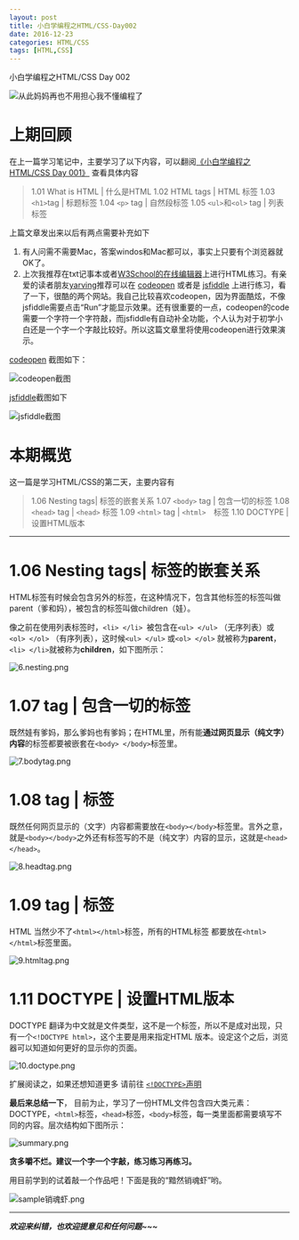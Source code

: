 ```yaml
---
layout: post
title: 小白学编程之HTML/CSS-Day002
date: 2016-12-23
categories: HTML/CSS
tags: [HTML,CSS]
---
```


小白学编程之HTML/CSS Day 002


![从此妈妈再也不用担心我不懂编程了](http://upload-images.jianshu.io/upload_images/147665-d809afbec1cf065a.jpg?imageMogr2/auto-orient/strip%7CimageView2/2/w/1240)


# 上期回顾
在上一篇学习笔记中，主要学习了以下内容，可以翻阅[《小白学编程之HTML/CSS Day 001》](_posts/2016-12-21-learning-html-css-day-001.md) 查看具体内容
> 1.01 What is HTML | 什么是HTML
> 1.02 HTML tags | HTML 标签
> 1.03 `<h1>`tag | 标题标签
> 1.04 `<p>` tag | 自然段标签
> 1.05 `<ul>`和`<ol>` tag | 列表标签

上篇文章发出来以后有两点需要补充如下
1. 有人问需不需要Mac，答案windos和Mac都可以，事实上只要有个浏览器就OK了。
2. 上次我推荐在txt记事本或者[W3School的在线编辑器](http://www.w3school.com.cn/tiy/t.asp?f=html_basic)上进行HTML练习。有亲爱的读者朋友[yarving](http://www.jianshu.com/users/e3858c25553e/latest_articles)推荐可以在 [codeopen](http://codepen.io/#) 或者是 [jsfiddle](https://jsfiddle.net/) 上进行练习，看了一下，很酷的两个网站。我自己比较喜欢codeopen，因为界面酷炫，不像jsfiddle需要点击“Run”才能显示效果。还有很重要的一点，codeopen的code需要一个字符一个字符敲，而jsfiddle有自动补全功能，个人认为对于初学小白还是一个字一个字敲比较好。所以这篇文章里将使用codeopen进行效果演示。

[codeopen](http://codepen.io/#) 截图如下：


![codeopen截图](http://upload-images.jianshu.io/upload_images/147665-64de2b21b3d386b5.png?imageMogr2/auto-orient/strip%7CimageView2/2/w/1240)



[jsfiddle](https://jsfiddle.net/)截图如下


![jsfiddle截图](http://upload-images.jianshu.io/upload_images/147665-c80ecd1289d615c8.png?imageMogr2/auto-orient/strip%7CimageView2/2/w/1240)



# 本期概览
这一篇是学习HTML/CSS的第二天，主要内容有
> 1.06 Nesting tags| 标签的嵌套关系
> 1.07 `<body>` tag | 包含一切的<body>标签
> 1.08 `<head>` tag | `<head>` 标签
> 1.09 `<html>` tag | `<html>`　标签
> 1.10 DOCTYPE | 设置HTML版本


***
# 1.06 Nesting tags| 标签的嵌套关系
HTML标签有时候会包含另外的标签，在这种情况下，包含其他标签的标签叫做parent（爹和妈），被包含的标签叫做children（娃）。

像之前在使用列表标签时，`<li> </li> `被包含在`<ul> </ul>` （无序列表）或`<ol> </ol>` （有序列表），这时候`<ul> </ul>` 或`<ol> </ol>` 就被称为**parent**，`<li> </li>`就被称为**children**，如下图所示：


![6.nesting.png](http://upload-images.jianshu.io/upload_images/147665-fe0e79c5cd98a08a.png?imageMogr2/auto-orient/strip%7CimageView2/2/w/1240)




# 1.07  <body> tag | 包含一切的<body>标签
既然娃有爹妈，那么爹妈也有爹妈；在HTML里，所有能**通过网页显示（纯文字）内容**的标签都要被嵌套在`<body> </body>`标签里。

![7.bodytag.png](http://upload-images.jianshu.io/upload_images/147665-37dab937b9aee564.png?imageMogr2/auto-orient/strip%7CimageView2/2/w/1240)



#  1.08 <head> tag | <head> 标签
既然任何网页显示的（文字）内容都需要放在`<body></body>`标签里。言外之意，就是`<body></body>`之外还有标签写的不是（纯文字）内容的显示，这就是`<head></head>`。

![8.headtag.png](http://upload-images.jianshu.io/upload_images/147665-bd75ab2d32bd104e.png?imageMogr2/auto-orient/strip%7CimageView2/2/w/1240)



# 1.09 <html> tag | <html>标签
HTML 当然少不了`<html></html>`标签，所有的HTML标签 都要放在`<html></html>`标签里面。

![9.htmltag.png](http://upload-images.jianshu.io/upload_images/147665-378a64044331bb6d.png?imageMogr2/auto-orient/strip%7CimageView2/2/w/1240)



# 1.11 DOCTYPE | 设置HTML版本
DOCTYPE 翻译为中文就是文件类型，这不是一个标签，所以不是成对出现，只有一个`<!DOCTYPE html>`，这个主要是用来指定HTML 版本。设定这个之后，浏览器可以知道如何更好的显示你的页面。

![10.doctype.png](http://upload-images.jianshu.io/upload_images/147665-05e85b46ec1fe297.png?imageMogr2/auto-orient/strip%7CimageView2/2/w/1240)



扩展阅读之，如果还想知道更多 请前往 [`<!DOCTYPE>`声明](http://www.w3school.com.cn/tags/tag_doctype.asp)


**最后来总结一下**，
目前为止，学习了一份HTML文件包含四大类元素：DOCTYPE，`<html>`标签，`<head>`标签，`<body>`标签，每一类里面都需要填写不同的内容。层次结构如下图所示：

![summary.png](http://upload-images.jianshu.io/upload_images/147665-fcba4ec551152bb3.png?imageMogr2/auto-orient/strip%7CimageView2/2/w/1240)





**贪多嚼不烂。建议一个字一个字敲，练习练习再练习。**

用目前学到的试着敲一个作品吧！下面是我的“黯然销魂虾”哟。

![sample销魂虾.png](http://upload-images.jianshu.io/upload_images/147665-1d636cf7ce395725.png?imageMogr2/auto-orient/strip%7CimageView2/2/w/1240)


***

**_欢迎来纠错，也欢迎提意见和任何问题~~~_**
